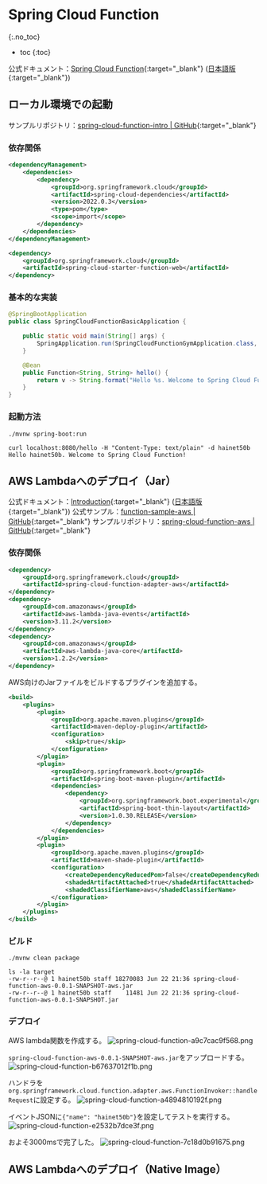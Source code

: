 # Spring Cloud Function
{:.no_toc}

* toc
{:toc}

公式ドキュメント：[Spring Cloud Function](https://docs.spring.io/spring-cloud-function/docs/current/reference/html/spring-cloud-function.html){:target="_blank"} ([日本語版](https://spring.pleiades.io/spring-cloud-function/docs/current/reference/html/spring-cloud-function.html){:target="_blank"})

## ローカル環境での起動
サンプルリポジトリ：[spring-cloud-function-intro \| GitHub](https://github.com/hainet50b/spring-gym/tree/main/spring-cloud-gym/spring-cloud-function-gym/spring-cloud-function-intro){:target="_blank"}

### 依存関係
```xml
<dependencyManagement>
    <dependencies>
        <dependency>
            <groupId>org.springframework.cloud</groupId>
            <artifactId>spring-cloud-dependencies</artifactId>
            <version>2022.0.3</version>
            <type>pom</type>
            <scope>import</scope>
        </dependency>
    </dependencies>
</dependencyManagement>

<dependency>
    <groupId>org.springframework.cloud</groupId>
    <artifactId>spring-cloud-starter-function-web</artifactId>
</dependency>
```

### 基本的な実装
```java
@SpringBootApplication
public class SpringCloudFunctionBasicApplication {

    public static void main(String[] args) {
        SpringApplication.run(SpringCloudFunctionGymApplication.class, args);
    }

    @Bean
    public Function<String, String> hello() {
        return v -> String.format("Hello %s. Welcome to Spring Cloud Function!", v);
    }
}
```

### 起動方法
```shell
./mvnw spring-boot:run

curl localhost:8080/hello -H "Content-Type: text/plain" -d hainet50b
Hello hainet50b. Welcome to Spring Cloud Function!
```

## AWS Lambdaへのデプロイ（Jar）
公式ドキュメント：[Introduction](https://docs.spring.io/spring-cloud-function/docs/current/reference/html/aws.html){:target="_blank"} ([日本語版](https://spring.pleiades.io/spring-cloud-function/docs/current/reference/html/aws.html){:target="_blank"})
公式サンプル：[function-sample-aws \| GitHub](https://github.com/spring-cloud/spring-cloud-function/tree/main/spring-cloud-function-samples/function-sample-aws){:target="_blank"}
サンプルリポジトリ：[spring-cloud-function-aws \| GitHub](https://github.com/hainet50b/spring-gym/tree/main/spring-cloud-gym/spring-cloud-function-gym/spring-cloud-function-aws){:target="_blank"}

### 依存関係
```xml
<dependency>
    <groupId>org.springframework.cloud</groupId>
    <artifactId>spring-cloud-function-adapter-aws</artifactId>
</dependency>
<dependency>
    <groupId>com.amazonaws</groupId>
    <artifactId>aws-lambda-java-events</artifactId>
    <version>3.11.2</version>
</dependency>
<dependency>
    <groupId>com.amazonaws</groupId>
    <artifactId>aws-lambda-java-core</artifactId>
    <version>1.2.2</version>
</dependency>
```

AWS向けのJarファイルをビルドするプラグインを追加する。
```xml
<build>
    <plugins>
        <plugin>
            <groupId>org.apache.maven.plugins</groupId>
            <artifactId>maven-deploy-plugin</artifactId>
            <configuration>
                <skip>true</skip>
            </configuration>
        </plugin>
        <plugin>
            <groupId>org.springframework.boot</groupId>
            <artifactId>spring-boot-maven-plugin</artifactId>
            <dependencies>
                <dependency>
                    <groupId>org.springframework.boot.experimental</groupId>
                    <artifactId>spring-boot-thin-layout</artifactId>
                    <version>1.0.30.RELEASE</version>
                </dependency>
            </dependencies>
        </plugin>
        <plugin>
            <groupId>org.apache.maven.plugins</groupId>
            <artifactId>maven-shade-plugin</artifactId>
            <configuration>
                <createDependencyReducedPom>false</createDependencyReducedPom>
                <shadedArtifactAttached>true</shadedArtifactAttached>
                <shadedClassifierName>aws</shadedClassifierName>
            </configuration>
        </plugin>
    </plugins>
</build>
```

### ビルド
```shell
./mvnw clean package

ls -la target 
-rw-r--r--@ 1 hainet50b staff 18270083 Jun 22 21:36 spring-cloud-function-aws-0.0.1-SNAPSHOT-aws.jar
-rw-r--r--@ 1 hainet50b staff    11481 Jun 22 21:36 spring-cloud-function-aws-0.0.1-SNAPSHOT.jar
```

### デプロイ
AWS lambda関数を作成する。
![spring-cloud-function-a9c7cac9f568.png](https://programacho.blob.core.windows.net/images/spring-cloud-function-a9c7cac9f568.png)

`spring-cloud-function-aws-0.0.1-SNAPSHOT-aws.jar`をアップロードする。
![spring-cloud-function-b67637012f1b.png](https://programacho.blob.core.windows.net/images/spring-cloud-function-b67637012f1b.png)

ハンドラを`org.springframework.cloud.function.adapter.aws.FunctionInvoker::handleRequest`に設定する。
![spring-cloud-function-a4894810192f.png](https://programacho.blob.core.windows.net/images/spring-cloud-function-a4894810192f.png)

イベントJSONに`{"name": "hainet50b"}`を設定してテストを実行する。
![spring-cloud-function-e2532b7dce3f.png](https://programacho.blob.core.windows.net/images/spring-cloud-function-e2532b7dce3f.png)

およそ3000msで完了した。
![spring-cloud-function-7c18d0b91675.png](https://programacho.blob.core.windows.net/images/spring-cloud-function-7c18d0b91675.png)

## AWS Lambdaへのデプロイ（Native Image）
